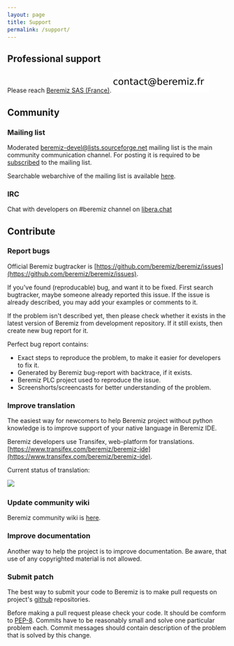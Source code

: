 ```yaml
---
layout: page
title: Support
permalink: /support/
---
```



## Professional support

Please reach [Beremiz SAS (France)](https://beremiz.fr). ![](/assets/img/email.svg)


## Community

### Mailing list

Moderated [beremiz-devel@lists.sourceforge.net](https://sourceforge.net/p/beremiz/mailman/beremiz-devel) mailing list is the main community communication channel. For posting it is required to be [subscribed](https://sourceforge.net/projects/beremiz/lists/beremiz-devel) to the mailing list.

Searchable webarchive of the mailing list is available [here](http://beremiz-devel.2374573.n4.nabble.com/).

### IRC

Chat with developers on #beremiz channel on [libera.chat](https://web.libera.chat/)


## Contribute

### Report bugs

Official Beremiz bugtracker is
[https://github.com/beremiz/beremiz/issues](https://github.com/beremiz/beremiz/issues).

If you've found (reproducable) bug, and want it to be fixed.
First search bugtracker, maybe someone already reported this issue.
If the issue is already described, you may add your examples or comments to it.

If the problem isn't described yet, then please check whether
it exists in the latest version of Beremiz from development repository.
If it still exists, then create new bug report for it.

Perfect bug report contains:

- Exact steps to reproduce the problem, to make it easier for developers to fix it.
- Generated by Beremiz bug-report with backtrace, if it exists.
- Beremiz PLC project used to reproduce the issue.
- Screenshorts/screencasts for better understanding of the problem.

### Improve translation

The easiest way for newcomers to help Beremiz project
without python knowledge is to improve support of your native language in Beremiz IDE.

Beremiz developers use Transifex, web-platform for translations. [https://www.transifex.com/beremiz/beremiz-ide](https://www.transifex.com/beremiz/beremiz-ide).

Current status of translation:

![](https://www.transifex.com/projects/p/beremiz-ide/resource/beremiz/chart/image_png)

### Update community wiki

Beremiz community wiki is [here](https://github.com/beremiz/beremiz/wiki/).

### Improve documentation

Another way to help the project is to improve documentation.
Be aware, that use of any copyrighted material is not allowed.

### Submit patch

The best way to submit your code to Beremiz is to make pull requests on project's [github](https://github.com/beremiz) repositories.

Before making a pull request please check your code.
It should be comform to [PEP-8](https://www.python.org/dev/peps/pep-0008/).
Commits have to be reasonably small and solve one particular problem each. Commit messages should contain description of the problem that is solved by this change.

